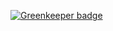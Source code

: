 

[![Greenkeeper badge](https://badges.greenkeeper.io/kumavis/eth-four-byte-collision.svg)](https://greenkeeper.io/)